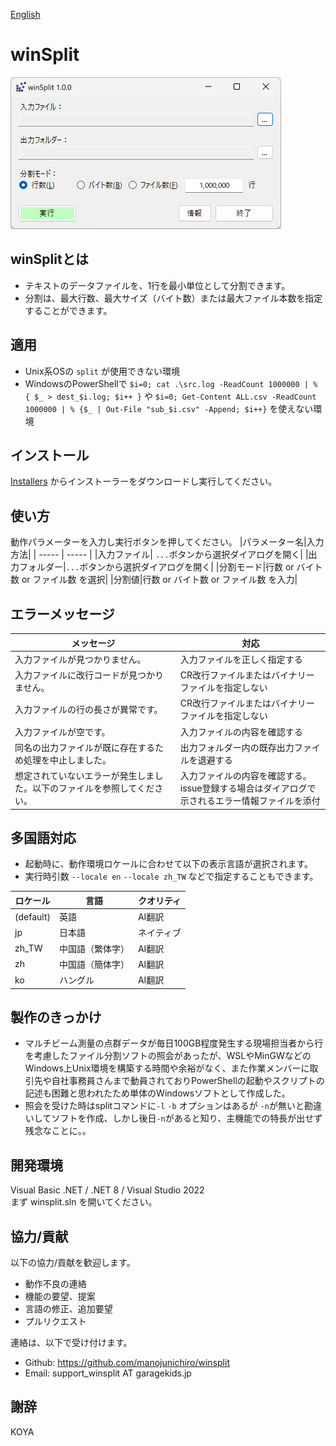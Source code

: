 [English](./README.md)
# winSplit

<img src="../imgs/winsplit_1.0_20240212_ja.png" width="433" alt="winSplit 1.0 / Main Form">

## winSplitとは
- テキストのデータファイルを、1行を最小単位として分割できます。
- 分割は、最大行数、最大サイズ（バイト数）または最大ファイル本数を指定することができます。

## 適用
- Unix系OSの `split` が使用できない環境
- WindowsのPowerShellで `$i=0; cat .\src.log -ReadCount 1000000 | % { $_ > dest_$i.log; $i++ }` や `$i=0; Get-Content ALL.csv -ReadCount 1000000 | % {$_ | Out-File "sub_$i.csv" -Append; $i++}` を使えない環境

## インストール
[Installers](../installers/) からインストーラーをダウンロードし実行してください。

## 使い方
動作パラメーターを入力し実行ボタンを押してください。
|パラメーター名|入力方法|
| ----- | ----- | 
|入力ファイル| `...`ボタンから選択ダイアログを開く|
|出力フォルダー|`...`ボタンから選択ダイアログを開く|
|分割モード|行数 or バイト数 or ファイル数 を選択|
|分割値|行数 or バイト数 or ファイル数 を入力|

## エラーメッセージ
|メッセージ|対応|
| ----- | ----- |    
|入力ファイルが見つかりません。|入力ファイルを正しく指定する|
|入力ファイルに改行コードが見つかりません。|CR改行ファイルまたはバイナリーファイルを指定しない|
|入力ファイルの行の長さが異常です。|CR改行ファイルまたはバイナリーファイルを指定しない|
|入力ファイルが空です。|入力ファイルの内容を確認する|
|同名の出力ファイルが既に存在するため処理を中止しました。|出力フォルダー内の既存出力ファイルを退避する|
|想定されていないエラーが発生しました。以下のファイルを参照してください。|入力ファイルの内容を確認する。<br> issue登録する場合はダイアログで示されるエラー情報ファイルを添付|

## 多国語対応
- 起動時に、動作環境ロケールに合わせて以下の表示言語が選択されます。
- 実行時引数 `--locale en` `--locale zh_TW` などで指定することもできます。

|ロケール|言語|クオリティ|
| ----- | ----- | ----- |
|(default)|英語|AI翻訳|
|jp|日本語|ネイティブ|
|zh_TW|中国語（繁体字）|AI翻訳|
|zh|中国語（簡体字）|AI翻訳|
|ko|ハングル|AI翻訳|

## 製作のきっかけ
- マルチビーム測量の点群データが毎日100GB程度発生する現場担当者から行を考慮したファイル分割ソフトの照会があったが、WSLやMinGWなどのWindows上Unix環境を構築する時間や余裕がなく、また作業メンバーに取引先や自社事務員さんまで動員されておりPowerShellの起動やスクリプトの記述も困難と思われたため単体のWindowsソフトとして作成した。
- 照会を受けた時はsplitコマンドに`-l` `-b` オプションはあるが `-n`が無いと勘違いしてソフトを作成、しかし後日`-n`があると知り、主機能での特長が出せず残念なことに。。

## 開発環境
Visual Basic .NET / .NET 8 / Visual Studio 2022 <br>
まず winsplit.sln を開いてください。

## 協力/貢献
以下の協力/貢献を歓迎します。
- 動作不良の連絡
- 機能の要望、提案
- 言語の修正、追加要望
- プルリクエスト

連絡は、以下で受け付けます。
- Github: https://github.com/manojunichiro/winsplit
- Email: support_winsplit AT garagekids.jp 

## 謝辞
KOYA

